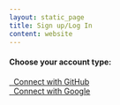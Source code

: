 ```yaml
---
layout: static_page
title: Sign up/Log In
content: website
---
```


<div class="doc-section text-center login-section">

<h4 class="mt3">Choose your account type:</h4>

<div class="login-choices">
<a href="https://api.2018.halite.io/v1/login/github" class="login-choice">
<!-- <img src="/assets/images/octocat.jpg" /> -->
<i class="fa fa-github"></i>&nbsp; Connect with GitHub
</a>
</div>
<div class="login-choices">
<a href="https://api.2018.halite.io/v1/login/google" class="login-choice">
<i class="fa fa-google"></i>&nbsp; Connect with Google
</a>
</div>

</div>

<script>
  window.addEventListener("DOMContentLoaded", function() {
    window.api.me().then(function(me) {
      if (me) {
        window.location = '/user?me';
      }
    })
  })
</script>
